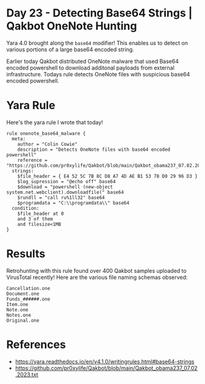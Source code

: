 # Day 23 - Detecting Base64 Strings | Qakbot OneNote Hunting

Yara 4.0 brought along the `base64` modifier! This enables us to detect on various portions of a large base64 encoded string.

Earlier today Qakbot distributed OneNote malware that used Base64 encoded powershell to download additonal payloads from external infrastructure. Todays rule detects OneNote files with suspicious base64 encoded powershell.


# Yara Rule
Here's the yara rule I wrote that today!

```
rule onenote_base64_malware {
  meta:
    author = "Colin Cowie"
    description = "Detects OneNote files with base64 encoded powershell"
    reference = "https://github.com/pr0xylife/Qakbot/blob/main/Qakbot_obama237_07.02.2023.txt"
  strings:
  	$file_header = { E4 52 5C 7B 8C D8 A7 4D AE B1 53 78 D0 29 96 D3 }
    $log_supression = "@echo off" base64
    $download = "powershell (new-object system.net.webclient).downloadfile(" base64
    $rundll = "call ru%1ll32" base64
    $programdata = "C:\\programdata\\" base64    
  condition:
    $file_header at 0
    and 3 of them
    and filesize<1MB
}
```
# Results
Retrohunting with this rule found over 400 Qakbot samples uploaded to VirusTotal recently! Here are the various file naming schemas observed:
```
Cancellation.one
Document.one
Funds_######.one
Item.one
Note.one
Notes.one
Original.one
``` 

# References
- https://yara.readthedocs.io/en/v4.1.0/writingrules.html#base64-strings
- https://github.com/pr0xylife/Qakbot/blob/main/Qakbot_obama237_07.02.2023.txt


